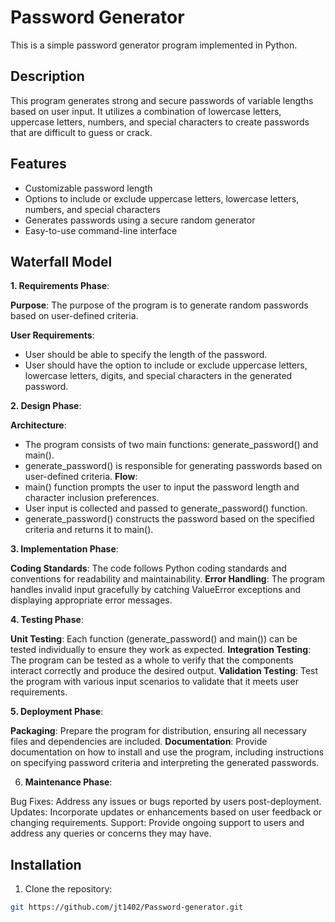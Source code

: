 # Password Generator

This is a simple password generator program implemented in Python.

## Description

This program generates strong and secure passwords of variable lengths based on user input. It utilizes a combination of lowercase letters, uppercase letters, numbers, and special characters to create passwords that are difficult to guess or crack.

## Features

- Customizable password length
- Options to include or exclude uppercase letters, lowercase letters, numbers, and special characters
- Generates passwords using a secure random generator
- Easy-to-use command-line interface

## Waterfall Model
 
**1. Requirements Phase**:

**Purpose**: The purpose of the program is to generate random passwords based on user-defined criteria.

**User Requirements**:
- User should be able to specify the length of the password.
- User should have the option to include or exclude uppercase letters, lowercase letters, digits, and special characters in the generated password.

**2. Design Phase**:

**Architecture**:
- The program consists of two main functions: generate_password() and main().
- generate_password() is responsible for generating passwords based on user-defined criteria.
**Flow**:
- main() function prompts the user to input the password length and character inclusion preferences.
- User input is collected and passed to generate_password() function.
- generate_password() constructs the password based on the specified criteria and returns it to main().

**3. Implementation Phase**:

**Coding Standards**: The code follows Python coding standards and conventions for readability and maintainability.
**Error Handling**: The program handles invalid input gracefully by catching ValueError exceptions and displaying appropriate error messages.

**4. Testing Phase**:

**Unit Testing**: Each function (generate_password() and main()) can be tested individually to ensure they work as expected.
**Integration Testing**: The program can be tested as a whole to verify that the components interact correctly and produce the desired output.
**Validation Testing**: Test the program with various input scenarios to validate that it meets user requirements.

**5. Deployment Phase**:

**Packaging**: Prepare the program for distribution, ensuring all necessary files and dependencies are included.
**Documentation**: Provide documentation on how to install and use the program, including instructions on specifying password criteria and interpreting the generated passwords.

6. **Maintenance Phase**:

Bug Fixes: Address any issues or bugs reported by users post-deployment.
Updates: Incorporate updates or enhancements based on user feedback or changing requirements.
Support: Provide ongoing support to users and address any queries or concerns they may have.


## Installation

1. Clone the repository:

```bash
git https://github.com/jt1402/Password-generator.git 
